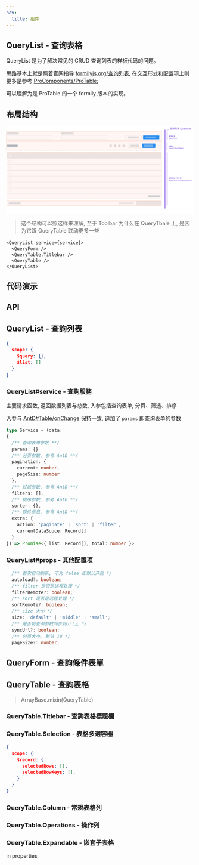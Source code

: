 ```yaml
---
nav:
  title: 组件
---
```

## QueryList - 查询表格

QueryList 是为了解决常见的 CRUD 查询列表的样板代码的问题。

思路基本上就是照着官网指导 [formilyjs.org/查询列表](https://formilyjs.org/zh-CN/guide/scenes/query-list#%E6%9F%A5%E8%AF%A2%E5%88%97%E8%A1%A8), 在交互形式和配置项上则更多是参考
[ProComponents/ProTable](https://procomponents.ant.design/components/table);

可以理解为是 ProTable 的一个 formily 版本的实现。

## 布局结构
![querylist.jpg](./fireformily-querylist.jpg)

> 这个结构可以照这样来理解, 至于 Toolbar 为什么在 QueryTbale 上, 是因为它跟 QueryTable 联动更多一些

```tsx pure
<QueryList service={service}>
  <QueryForm />
  <QueryTable.Titlebar />
  <QueryTable />
</QueryList>

```

## 代码演示

<code src="./QueryListAll.tsx"></code>

## API

## QueryList - 查詢列表

  ```json
  {
    scope: {
      $query: {},
      $list: []
    }
  }
  ```

### QueryList#service - 查詢服務

主要请求函数, 返回数据列表与总数, 入参包括查询表单, 分页、筛选、排序

入参与 [AntD#Table/onChange](https://ant.design/components/table-cn/#API) 保持一致, 追加了 `params` 即查询表单的参数


```ts
type Service = (data:
{
  /** 查询表单参数 **/
  params: {}
  /** 分页参数, 参考 AntD **/
  pagination: {
    current: number,
    pageSize: number
  },
  /** 过滤参数, 参考 AntD **/
  filters: [],
  /** 排序参数, 参考 AntD **/
  sorter: {},
  /** 额外信息, 参考 AntD **/
  extra: {
    action: 'paginate' | 'sort' | 'filter',
    currentDataSouce: Record[]
  }
}) => Promise<{ list: Record[], total: number }>
```

### QueryList#props - 其他配置项

```ts
  /** 首次自动刷新, 不为 false 即默认开启 */
  autoload?: boolean;
  /** filter 是否是远程处理 */
  filterRemote?: boolean;
  /** sort 是否是远程处理 */
  sortRemote?: boolean;
  /** size 大小 */
  size: 'default' | 'middle' | 'small';
  /** 是否将查询参数同步到url上 */
  syncUrl?: boolean;
  /** 分页大小, 默认 10 */
  pageSize?: number;
```

## QueryForm - 查詢條件表單

## QueryTable - 查詢表格
> ArrayBase.mixin(QueryTable)

### QueryTable.Titlebar - 查詢表格標題欄

### QueryTable.Selection - 表格多選容器
  ```json
  {
    scope: {
      $record: {
        selectedRows: [],
        selectedRowKeys: [],
      }
    }
  }
  ```
### QueryTable.Column - 常規表格列

### QueryTable.Operations - 操作列

### QueryTable.Expandable - 嵌套子表格
in properties


<API src="@/components/QueryList/QueryList"></API>
<API src="@/components/QueryList/QueryForm"></API>
<API src="@/components/QueryList/QueryTable"></API>
